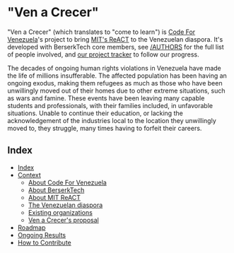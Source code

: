 # "Ven a Crecer"

"Ven a Crecer" (which translates to "come to learn") is [Code For Venezuela][C4V]'s project to bring [MIT's ReACT][ReACT] to the Venezuelan diaspora. It's developed with BerserkTech core members, see [/AUTHORS](/AUTHORS) for the full list of people involved, and [our project tracker](https://github.com/berserktech/ideas/projects/1) to follow our progress.

The decades of ongoing human rights violations in Venezuela have made the life of millions insufferable. The affected population has been having an ongoing exodus, making them refugees as much as those who have been unwillingly moved out of their homes due to other extreme situations, such as wars and famine. These events have been leaving many capable students and professionals, with their families included, in unfavorable situations. Unable to continue their education, or lacking the acknowledgement of the industries local to the location they unwillingly moved to, they struggle, many times having to forfeit their careers.

[C4V]: https://www.codeforvenezuela.org/
[ReACT]: https://react.mit.edu/

## Index

- [Index](#index)
- [Context](#the-problem)
    - [About Code For Venezuela](#about-code-for-venezuela)
    - [About BerserkTech](#about-berserktech)
    - [About MIT ReACT](#about-mit-react)
    - [The Venezuelan diaspora](#the-venezuelan-diaspora)
    - [Existing organizations](#existing-organizations)
    - [Ven a Crecer's proposal](#ven-a-crecer-proposal)
- [Roadmap](#roadmap)
- [Ongoing Results](#ongoing-results)
- [How to Contribute](#how-to-contribute)

